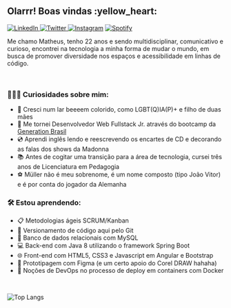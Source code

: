 <h2> Olarrr! Boas vindas :yellow_heart: </h2>

<a href="https://www.linkedin.com/in/matheuxmuller/" target="_blank"><img src="https://img.shields.io/badge/LinkedIn-%230077B5.svg?&style=flat-square&logo=linkedin&logoColor=white" alt="LinkedIn"> </a>
<a href="https://twitter.com/matheuxmuller" target="_blank"><img src="https://img.shields.io/badge/-Twitter-1da1f2?style=flat-square&labelColor=1da1f2&logo=twitter&logoColor=white" alt="Twitter"> </a>
<a href="https://www.instagram.com/matheuxmuller/" target="_blank"><img src="https://img.shields.io/badge/Instagram-%23E4405F.svg?&style=flat-square&logo=instagram&logoColor=white" alt="Instagram" ></a>
<a href="https://open.spotify.com/user/1g0xg7pfxk1kaspgr1nwbknxr?si=W3W9xfBlRZiC5nq0Tivj6w" target="_blank"><img src="https://img.shields.io/badge/-Spotify-00FF7F?style=flat-square&labelColor=00FF7F&logo=spotify&logoColor=white" alt="Spotify"> </a>


<p> Me chamo Matheus, tenho 22 anos e sendo multidisciplinar, comunicativo e curioso, encontrei na tecnologia a minha forma de mudar o mundo, em busca de promover diversidade nos espaços e acessibilidade em linhas de código. </p>
<br>

<h3>👨🏻‍💻 Curiosidades sobre mim: </h3>

- :rainbow: Cresci num lar beeeem colorido, como LGBT(Q)IA(P)+ e filho de duas mães
- :seedling: Me tornei Desenvolvedor Web Fullstack Jr. através do bootcamp da [Generation Brasil](https://brazil.generation.org/)
- :cd: Aprendi inglês lendo e reescrevendo os encartes de CD e decorando as falas dos shows da Madonna
- :books: Antes de cogitar uma transição para a área de tecnologia, cursei três anos de Licenciatura em Pedagogia 
- :soccer: Müller não é meu sobrenome, é um nome composto (tipo João Vitor) e é por conta do jogador da Alemanha

<h3>🛠 Estou aprendendo: </h3>

- :clipboard: Metodologias ágeis SCRUM/Kanban
- :mag_right: Versionamento de código aqui pelo Git
- :floppy_disk: Banco de dados relacionais com MySQL
- :computer: Back-end com Java 8 utilizando o framework Spring Boot 
- :globe_with_meridians: Front-end com HTML5, CSS3 e Javascript em Angular e Bootstrap
- :art: Prototipagem com Figma (e um certo apoio do Corel DRAW hahaha)
- :whale: Noções de DevOps no processo de deploy em containers com Docker

<br>

![Top Langs](https://github-readme-stats.vercel.app/api/top-langs/?username=matheuxmuller&layout=compact&theme=buefy)
